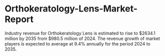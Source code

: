 # Orthokeratology-Lens-Market-Report
Industry revenue for Orthokeratology Lens is estimated to rise to $2634.1 million by 2035 from $980.5 million of 2024. The revenue growth of market players is expected to average at 9.4% annually for the period 2024 to 2035.
